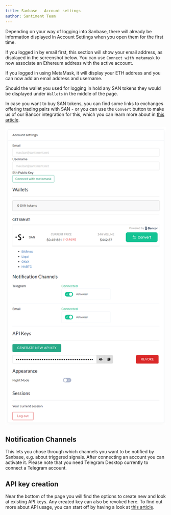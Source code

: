```yaml
---
title: Sanbase - Account settings
author: Santiment Team
---
```


Depending on your way of logging into Sanbase, there will already be
information displayed in Account Settings when you open them for the
first time.



If you logged in by email first, this section will show your email
address, as displayed in the screenshot below. You can use `Connect
with metamask` to now associate an Ethereum address with the active
account.

If you logged in using MetaMask, it will display your ETH address and
you can now add an email address and username.



Should the wallet you used for logging in hold any SAN tokens they would
be displayed under `Wallets` in the middle of the page.

In case you want to buy SAN tokens, you can find some links to exchanges
offering trading pairs with SAN - or you can use the `Convert` button
to make us of our Bancor integration for this, which you can learn more
about in [this
article](/san-token/buy-san-token-using-bancor/).

![](12_account_settings.png)

## Notification Channels

This lets you chose through which channels you want to be notified by
Sanbase, e.g. about triggered signals. After connecting an account you
can activate it. Please note that you need Telegram Desktop currently to
connect a Telegram account.

## API key creation

Near the bottom of the page you will find the options to create new and
look at existing API keys. Any created key can also be revoked here. To
find out more about API usage, you can start off by having a look at
[this article](/products-and-plans/create-an-api-key/).
